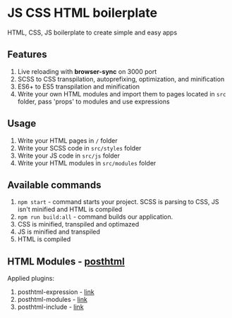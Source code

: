 # JS CSS HTML boilerplate
HTML, CSS, JS boilerplate to create simple and easy apps

## Features

1. Live reloading with **browser-sync** on 3000 port
1. SCSS to CSS transpilation, autoprefixing, optimization, and minification
1. ES6+ to ES5 transpilation and minification
1. Write your own HTML modules and import them to pages located in <code>src</code> folder, pass 'props' to modules and use expressions

## Usage

1. Write your HTML pages in  `/` folder
1. Write your SCSS code in `src/styles` folder
1. Write your JS code in `src/js` folder
1. Write your HTML modules in `src/modules` folder

## Available commands

1. `npm start` - command starts your project. SCSS is parsing to CSS, JS isn't minified and HTML is compiled
1. `npm run build:all` - command builds our application.
  1. CSS is minified, transpiled and optimazed
  1. JS is minified and transpiled
  1. HTML is compiled
  
## HTML Modules - [posthtml](https://github.com/posthtml/posthtml)

Applied plugins:

1. posthtml-expression - [link](https://github.com/posthtml/posthtml-expressions)
1. posthtml-modules - [link](https://github.com/posthtml/posthtml-modules)
1. posthtml-include - [link](https://github.com/posthtml/posthtml-include)
